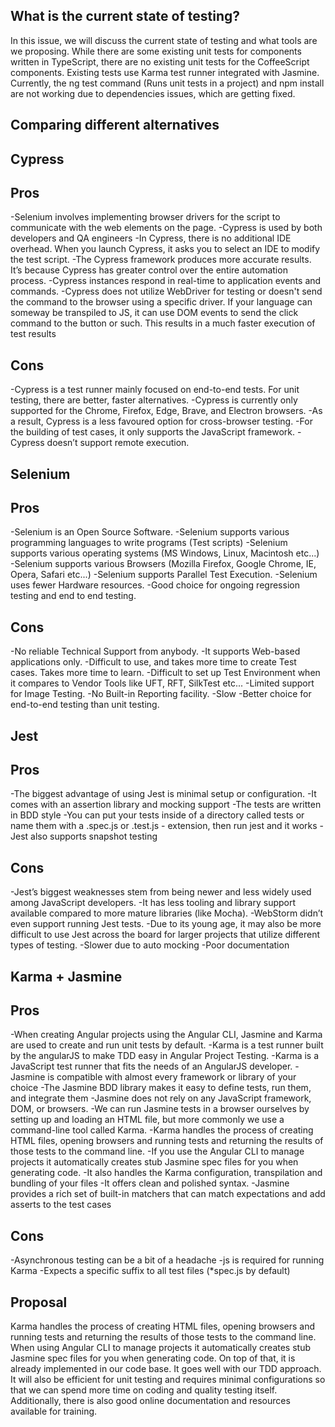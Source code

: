 ## What is the current state of testing?

In this issue, we will discuss the current state of testing and what tools are we proposing. While
there are some existing unit tests for components written in TypeScript, there are no existing unit
tests for the CoffeeScript components. Existing tests use Karma test runner integrated with Jasmine.
Currently, the ng test command (Runs unit tests in a project) and npm install are not working due to
dependencies issues, which are getting fixed.

## Comparing different alternatives

## Cypress

## Pros

-Selenium involves implementing browser drivers for the script to communicate with the web elements
on the page. -Cypress is used by both developers and QA engineers -In Cypress, there is no
additional IDE overhead. When you launch Cypress, it asks you to select an IDE to modify the test
script. -The Cypress framework produces more accurate results. It’s because Cypress has greater
control over the entire automation process. -Cypress instances respond in real-time to application
events and commands. -Cypress does not utilize WebDriver for testing or doesn't send the command to
the browser using a specific driver. If your language can someway be transpiled to JS, it can use
DOM events to send the click command to the button or such. This results in a much faster execution
of test results

## Cons

-Cypress is a test runner mainly focused on end-to-end tests. For unit testing, there are better,
faster alternatives. -Cypress is currently only supported for the Chrome, Firefox, Edge, Brave, and
Electron browsers. -As a result, Cypress is a less favoured option for cross-browser testing. -For
the building of test cases, it only supports the JavaScript framework. -Cypress doesn’t support
remote execution.

## Selenium

## Pros

-Selenium is an Open Source Software. -Selenium supports various programming languages to write
programs (Test scripts) -Selenium supports various operating systems (MS Windows, Linux, Macintosh
etc...) -Selenium supports various Browsers (Mozilla Firefox, Google Chrome, IE, Opera, Safari
etc...) -Selenium supports Parallel Test Execution. -Selenium uses fewer Hardware resources. -Good
choice for ongoing regression testing and end to end testing.

## Cons

-No reliable Technical Support from anybody. -It supports Web-based applications only. -Difficult to
use, and takes more time to create Test cases. Takes more time to learn. -Difficult to set up Test
Environment when it compares to Vendor Tools like UFT, RFT, SilkTest etc... -Limited support for
Image Testing. -No Built-in Reporting facility. -Slow -Better choice for end-to-end testing than
unit testing.

## Jest

## Pros

-The biggest advantage of using Jest is minimal setup or configuration. -It comes with an assertion
library and mocking support -The tests are written in BDD style -You can put your tests inside of a
directory called tests or name them with a .spec.js or .test.js - extension, then run jest and it
works -Jest also supports snapshot testing

## Cons

-Jest’s biggest weaknesses stem from being newer and less widely used among JavaScript developers.
-It has less tooling and library support available compared to more mature libraries (like Mocha).
-WebStorm didn’t even support running Jest tests. -Due to its young age, it may also be more
difficult to use Jest across the board for larger projects that utilize different types of testing.
-Slower due to auto mocking -Poor documentation

## Karma + Jasmine

## Pros

-When creating Angular projects using the Angular CLI, Jasmine and Karma are used to create and run
unit tests by default. -Karma is a test runner built by the angularJS to make TDD easy in Angular
Project Testing. -Karma is a JavaScript test runner that fits the needs of an AngularJS developer.
-Jasmine is compatible with almost every framework or library of your choice -The Jasmine BDD
library makes it easy to define tests, run them, and integrate them -Jasmine does not rely on any
JavaScript framework, DOM, or browsers. -We can run Jasmine tests in a browser ourselves by setting
up and loading an HTML file, but more commonly we use a command-line tool called Karma. -Karma
handles the process of creating HTML files, opening browsers and running tests and returning the
results of those tests to the command line. -If you use the Angular CLI to manage projects it
automatically creates stub Jasmine spec files for you when generating code. -It also handles the
Karma configuration, transpilation and bundling of your files -It offers clean and polished syntax.
-Jasmine provides a rich set of built-in matchers that can match expectations and add asserts to the
test cases

## Cons

-Asynchronous testing can be a bit of a headache -js is required for running Karma -Expects a
specific suffix to all test files (\*spec.js by default)

## Proposal

Karma handles the process of creating HTML files, opening browsers and running tests and returning
the results of those tests to the command line. When using Angular CLI to manage projects it
automatically creates stub Jasmine spec files for you when generating code. On top of that, it is
already implemented in our code base. It goes well with our TDD approach. It will also be efficient
for unit testing and requires minimal configurations so that we can spend more time on coding and
quality testing itself. Additionally, there is also good online documentation and resources
available for training.
